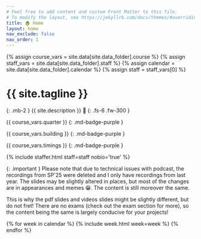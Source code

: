 ```yaml
---
# Feel free to add content and custom Front Matter to this file.
# To modify the layout, see https://jekyllrb.com/docs/themes/#overriding-theme-defaults
title: 🏠 Home
layout: home
nav_exclude: false
nav_order: 1
---
```


{% assign course_vars = site.data[site.data_folder].course %}
{% assign staff_vars = site.data[site.data_folder].staff %}
{% assign calendar = site.data[site.data_folder].calendar %}
{% assign staff = staff_vars[0] %} <!-- Cannot change this to instructor = because it will break the staffer.html include. If this needs to be instructor, then include.staff needs to be used as the variable in staffer.html  -->

# {{ site.tagline }}

{: .mb-2 }
{{ site.description }} <span title="https://jarv.is/" class="wave">👋</span>
{: .fs-6 .fw-300 }

{{ course_vars.quarter }}
{: .md-badge-purple }

{{ course_vars.building }}
{: .md-badge-purple }

{{ course_vars.timings }}
{: .md-badge-purple }

{% include staffer.html staff=staff nobio='true' %}

{: .important }
Please note that due to technical issues with podcast, the recordings from SP'25 were deleted and I only have recordings from last year. The slides may be slightly altered in places, but most of the changes are in appearances and memes 😁. The content is still moreover the same.

This is why the pdf slides and videos slides might be slightly different, but do not fret! There are no exams (check out the exam section for more), so the content being the same is largely conducive for your projects!

<!-- **{{ course_vars.announcement.text }}** -->

{% for week in calendar %}
  {% include week.html week=week %}
{% endfor %}
